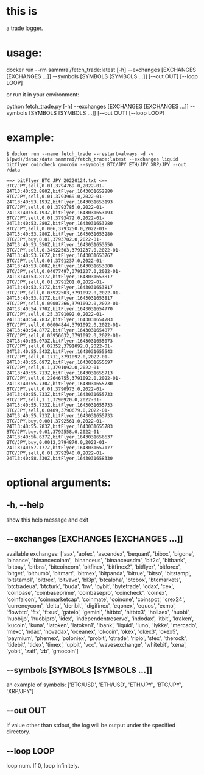 # this is
a trade logger.

# usage:
docker run --rm sammrai/fetch_trade:latest [-h] --exchanges [EXCHANGES [EXCHANGES ...]] --symbols
                      [SYMBOLS [SYMBOLS ...]] [--out OUT] [--loop LOOP]

or run it in your environment:

python fetch_trade.py [-h] --exchanges [EXCHANGES [EXCHANGES ...]] --symbols
                      [SYMBOLS [SYMBOLS ...]] [--out OUT] [--loop LOOP]

# example:

```
$ docker run --name fetch_trade --restart=always -d -v $(pwd)/data:/data sammrai/fetch_trade:latest --exchanges liquid bitflyer coincheck gmocoin --symbols BTC/JPY ETH/JPY XRP/JPY --out /data

==> bitFlyer_BTC_JPY_20220124.txt <==
BTC/JPY,sell,0.01,3794769.0,2022-01-24T13:40:52.880Z,bitFlyer,1643031652880
BTC/JPY,sell,0.01,3793969.0,2022-01-24T13:40:53.193Z,bitFlyer,1643031653193
BTC/JPY,sell,0.01,3793785.0,2022-01-24T13:40:53.193Z,bitFlyer,1643031653193
BTC/JPY,sell,0.01,3793472.0,2022-01-24T13:40:53.280Z,bitFlyer,1643031653280
BTC/JPY,sell,0.006,3793250.0,2022-01-24T13:40:53.280Z,bitFlyer,1643031653280
BTC/JPY,buy,0.01,3793702.0,2022-01-24T13:40:53.550Z,bitFlyer,1643031653550
BTC/JPY,sell,0.34922503,3791237.0,2022-01-24T13:40:53.767Z,bitFlyer,1643031653767
BTC/JPY,sell,0.01,3791237.0,2022-01-24T13:40:53.800Z,bitFlyer,1643031653800
BTC/JPY,sell,0.04077497,3791237.0,2022-01-24T13:40:53.817Z,bitFlyer,1643031653817
BTC/JPY,sell,0.01,3791201.0,2022-01-24T13:40:53.817Z,bitFlyer,1643031653817
BTC/JPY,sell,0.03922503,3791092.0,2022-01-24T13:40:53.817Z,bitFlyer,1643031653817
BTC/JPY,sell,0.09007266,3791092.0,2022-01-24T13:40:54.770Z,bitFlyer,1643031654770
BTC/JPY,sell,0.25,3791092.0,2022-01-24T13:40:54.783Z,bitFlyer,1643031654783
BTC/JPY,sell,0.06004844,3791092.0,2022-01-24T13:40:54.877Z,bitFlyer,1643031654877
BTC/JPY,sell,0.03956632,3791092.0,2022-01-24T13:40:55.073Z,bitFlyer,1643031655073
BTC/JPY,sell,0.02352,3791092.0,2022-01-24T13:40:55.543Z,bitFlyer,1643031655543
BTC/JPY,sell,0.1711,3791092.0,2022-01-24T13:40:55.697Z,bitFlyer,1643031655697
BTC/JPY,sell,0.1,3791092.0,2022-01-24T13:40:55.713Z,bitFlyer,1643031655713
BTC/JPY,sell,0.22646755,3791092.0,2022-01-24T13:40:55.730Z,bitFlyer,1643031655730
BTC/JPY,sell,0.01,3790973.0,2022-01-24T13:40:55.733Z,bitFlyer,1643031655733
BTC/JPY,sell,1.1,3790920.0,2022-01-24T13:40:55.733Z,bitFlyer,1643031655733
BTC/JPY,sell,0.0489,3790679.0,2022-01-24T13:40:55.733Z,bitFlyer,1643031655733
BTC/JPY,buy,0.001,3792561.0,2022-01-24T13:40:55.783Z,bitFlyer,1643031655783
BTC/JPY,buy,0.01,3792558.0,2022-01-24T13:40:56.637Z,bitFlyer,1643031656637
BTC/JPY,buy,0.0012,3794870.0,2022-01-24T13:40:57.177Z,bitFlyer,1643031657177
BTC/JPY,sell,0.01,3792940.0,2022-01-24T13:40:58.330Z,bitFlyer,1643031658330
```

# optional arguments:
##  -h, --help
show this help message and exit

## --exchanges [EXCHANGES [EXCHANGES ...]]
available exchanges: ['aax', 'aofex', 'ascendex',
'bequant', 'bibox', 'bigone', 'binance',
'binancecoinm', 'binanceus', 'binanceusdm', 'bit2c',
'bitbank', 'bitbay', 'bitbns', 'bitcoincom',
'bitfinex', 'bitfinex2', 'bitflyer', 'bitforex',
'bitget', 'bithumb', 'bitmart', 'bitmex', 'bitpanda',
'bitrue', 'bitso', 'bitstamp', 'bitstamp1', 'bittrex',
'bitvavo', 'bl3p', 'btcalpha', 'btcbox', 'btcmarkets',
'btctradeua', 'btcturk', 'buda', 'bw', 'bybit',
'bytetrade', 'cdax', 'cex', 'coinbase',
'coinbaseprime', 'coinbasepro', 'coincheck', 'coinex',
'coinfalcon', 'coinmarketcap', 'coinmate', 'coinone',
'coinspot', 'crex24', 'currencycom', 'delta',
'deribit', 'digifinex', 'eqonex', 'equos', 'exmo',
'flowbtc', 'ftx', 'ftxus', 'gateio', 'gemini',
'hitbtc', 'hitbtc3', 'hollaex', 'huobi', 'huobijp',
'huobipro', 'idex', 'independentreserve', 'indodax',
'itbit', 'kraken', 'kucoin', 'kuna', 'latoken',
'latoken1', 'lbank', 'liquid', 'luno', 'lykke',
'mercado', 'mexc', 'ndax', 'novadax', 'oceanex',
'okcoin', 'okex', 'okex3', 'okex5', 'paymium',
'phemex', 'poloniex', 'probit', 'qtrade', 'ripio',
'stex', 'therock', 'tidebit', 'tidex', 'timex',
'upbit', 'vcc', 'wavesexchange', 'whitebit', 'xena',
'yobit', 'zaif', 'zb', 'gmocoin']

## --symbols [SYMBOLS [SYMBOLS ...]]
an example of symbols: ['BTC/USD', 'ETH/USD',
'ETH/JPY', 'BTC/JPY', 'XRP/JPY']

## --out OUT
If value other than stdout, the log will be output under the specified directory.

## --loop LOOP
loop num. If 0, loop infinitely.
